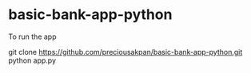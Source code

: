 ﻿# basic-bank-app-python
 To run the app
 
 git clone https://github.com/preciousakpan/basic-bank-app-python.git
 python app.py
